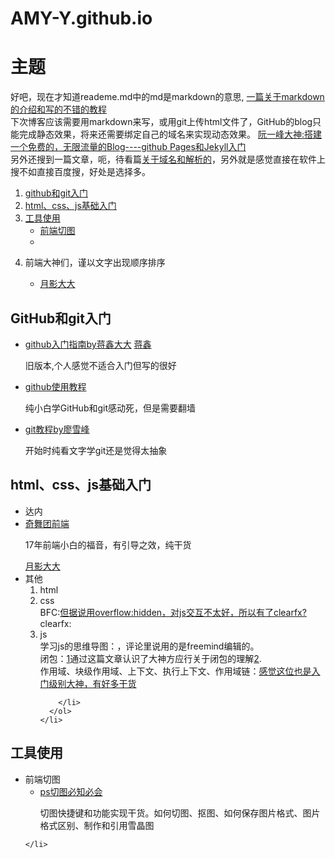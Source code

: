 # AMY-Y.github.io
<html>
<head>
<meta charset="utf-8">
</head>
<body>
  <h1>主题</h1>
  <p>好吧，现在才知道reademe.md中的md是markdown的意思,
    <a href="https://www.jianshu.com/p/1e402922ee32">一篇关于markdown的介绍和写的不错的教程</a></br>
    下次博客应该需要用markdown来写，或用git上传html文件了，GitHub的blog只能完成静态效果，将来还需要绑定自己的域名来实现动态效果。
    <a href="http://www.ruanyifeng.com/blog/2012/08/blogging_with_jekyll.html">阮一峰大神:搭建一个免费的，无限流量的Blog----github Pages和Jekyll入门 </a></br>
    另外还搜到一篇文章，呃，待看篇<a href="https://www.zybuluo.com/yiltoncent/note/240745">关于域名和解析的</a>，另外就是感觉直接在软件上搜不如直接百度搜，好处是选择多。
  </p>
  <ol>
    <li><a href="#git-hub">github和git入门</a></li>
    <li><a href="#base-rumen">html、css、js基础入门</a></li>
    <li><a href="#usings">工具使用</a>
      <ul>
        <li><a href="#ps">前端切图</a></li>
        <li></li>
      </ul>
    </li>
    <li>
      <p>前端大神们，谨以文字出现顺序排序</p>
      <ul>
        <li><a href="#yueyingdada">月影大大</a></li>
      </ul>
    </li>
  </ol>
  <h2><a name="git-hub">GitHub和git入门</a></h2>
  <ul>
    <li>
     <a href="http://www.worldhello.net/gotgit/">github入门指南by蒋鑫大大</a>
     <a href="http://www.worldhello.net/gotgit/">蒋鑫</a>
     <p>旧版本,个人感觉不适合入门但写的很好</p> 
    </li>
    <li>
      <a href="https://m.youtube.com/playlist?list=PL8LR_PrSuIRh57eeYlY9vhv9dRYmTsErB">github使用教程</a>
      <p>纯小白学GitHub和git感动死，但是需要翻墙</p>
    </li>
    <li>
      <a href="https://www.liaoxuefeng.com/">git教程by廖雪峰</a>
      <p>开始时纯看文字学git还是觉得太抽象</p>
    </li>
  </ul>
  <h2><a name="base-rumen">html、css、js基础入门</a></h2>
  <ul>
    <li>达内</li>
    <li>
      <a href="t.75team.com">奇舞团前端</a>
      <p>17年前端小白的福音，有引导之效，纯干货</p>
      <a name="yueyingdada" href="https://www.h5jun.com/">月影大大</a>
    </li>
    <li>
      其他
      <ol>
        <li>html</li>
        <li>css
          <div>
            BFC:<a href="https://segmentfault.com/a/1190000013647777">但据说用overflow:hidden，对js交互不太好，所以有了clearfx?</a>
            clearfx:<a href=""></a>
          </div>
        </li>
        <li>js
          <div>
            学习js的思维导图：<a href="https://mp.weixin.qq.com/s/jQ-TJevvLdWch7e9PrcQpg"></a>，评论里说用的是freemind编辑的。</br>
            闭包：<a href="https://funteas.com/topic/5afd4dc1a9f4524666d31040">1</a>通过这篇文章认识了大神方应行关于闭包的理解<a href="https://zhuanlan.zhihu.com/p/22486908">2</a>.</br>
            作用域、块级作用域、上下文、执行上下文、作用域链：<a href="https://funteas.com/topic/5afd4dbaa9f4524666d3103e">感觉这位也是入门级别大神，有好多干货</a>
          </div>
          
        </li>
      </ol>
    </li>
  </ul>
  <h2><a name="usings">工具使用</a></h2>
  <ul>
    <li><a name="ps">前端切图</a>
      <ul>
        <li><a href="https://juejin.im/entry/596048d86fb9a06ba14b98ad">ps切图必知必会</a>
          <p>切图快捷键和功能实现干货。如何切图、抠图、如何保存图片格式、图片格式区别、制作和引用雪晶图</p>
        </li>
      </ul>
    
    </li>
  </ul>
 
</body>
</html>

